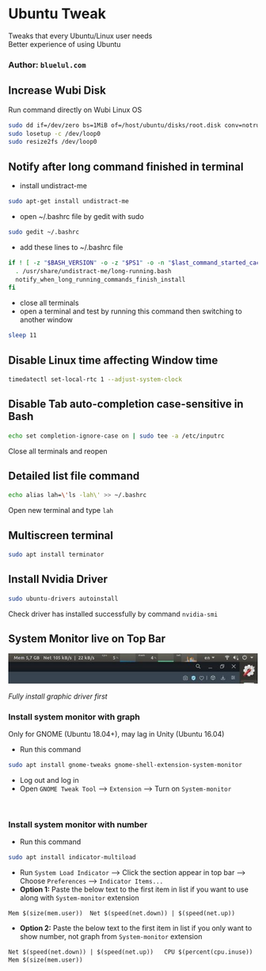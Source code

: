# Ubuntu Tweak
Tweaks that every Ubuntu/Linux user needs  
Better experience of using Ubuntu  

### Author: `bluelul.com`
  
## Increase Wubi Disk
Run command directly on Wubi Linux OS
```bash
sudo dd if=/dev/zero bs=1MiB of=/host/ubuntu/disks/root.disk conv=notrunc oflag=append count=2048
sudo losetup -c /dev/loop0
sudo resize2fs /dev/loop0
```
## Notify after long command finished in terminal
- install undistract-me
```bash
sudo apt-get install undistract-me
```
- open ~/.bashrc file by gedit with sudo
```bash
sudo gedit ~/.bashrc
```
- add these lines to ~/.bashrc file
```bash
if ! [ -z "$BASH_VERSION" -o -z "$PS1" -o -n "$last_command_started_cache" ]; then
  . /usr/share/undistract-me/long-running.bash
  notify_when_long_running_commands_finish_install
fi
```
- close all terminals
- open a terminal and test by running this command then switching to another window
```bash
sleep 11
```

## Disable Linux time affecting Window time
```bash
timedatectl set-local-rtc 1 --adjust-system-clock
```

## Disable Tab auto-completion case-sensitive in Bash
```bash
echo set completion-ignore-case on | sudo tee -a /etc/inputrc
```
Close all terminals and reopen

## Detailed list file command
```bash
echo alias lah=\'ls -lah\' >> ~/.bashrc
```
Open new terminal and type `lah`

## Multiscreen terminal
```bash
sudo apt install terminator
```

## Install Nvidia Driver
```bash
sudo ubuntu-drivers autoinstall
```
Check driver has installed successfully by command `nvidia-smi`

## System Monitor live on Top Bar
<p align="center"><img src="/asset/SysMonBar.jpg"/></p>
  
*Fully install graphic driver first*

### Install system monitor with graph 
Only for GNOME (Ubuntu 18.04+), may lag in Unity (Ubuntu 16.04)
- Run this command
```bash
sudo apt install gnome-tweaks gnome-shell-extension-system-monitor
```
- Log out and log in
- Open `GNOME Tweak Tool` --> `Extension` --> Turn on `System-monitor`

<br/>

### Install system monitor with number
- Run this command
```bash
sudo apt install indicator-multiload
```
- Run `System Load Indicator` --> Click the section appear in top bar --> Choose `Preferences` --> `Indicator Items...` 
- **Option 1:** Paste the below text to the first item in list if you want to use along with `System-monitor` extension
```
Mem $(size(mem.user))  Net $(speed(net.down)) | $(speed(net.up))
```
- **Option 2:** Paste the below text to the first item in list if you only want to show number, not graph from `System-monitor` extension
```
Net $(speed(net.down)) | $(speed(net.up))   CPU $(percent(cpu.inuse))   Mem $(size(mem.user))
```
